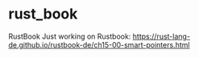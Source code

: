 # rust_book
RustBook
Just working on Rustbook: https://rust-lang-de.github.io/rustbook-de/ch15-00-smart-pointers.html
